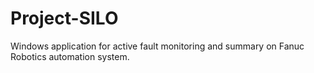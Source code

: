 # Project-SILO
Windows application for active fault monitoring and summary on Fanuc Robotics automation system.
